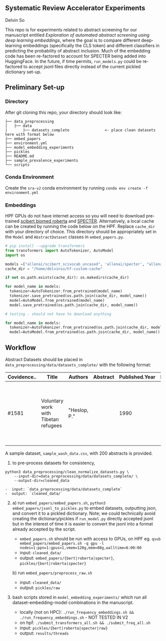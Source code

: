 
## Systematic Review Accelerator Experiments

Delvin So

This repo is for experiments related to abstract screening for our manuscript entitled *Exploration of automated abstract screening using deep learning embeddings*, where the goal is to compare different deep-learning embeddings (specifically the CLS token) and different classifiers in predicting the probability of abstract inclusion.  Much of the embedding code has been re-factored to account for SPECTER being added into HuggingFace. In the future, if time permits, `run_models.py` could be re-factored to accept jsonl files directly instead of the current pickled dictionary set-up. 

## Preliminary Set-up 

### Directory

After git cloning this repo, your directory should look like:

```
├── data_preprocessing
|   ├── data 
|       ├── datasets_complete                <- place clean datasets here with format below
├── embed_papers
├── environment.yml
├── model_embedding_experiments
├── pickles
├── README.md
├── sample_prevalence_experiments
└── scripts

```

### Conda Environment

Create the `sra-v2` conda environment by running `conda env create -f environment.yml` 

### Embeddings 

HPF GPUs do not have internet access so you will need to download pre-trained [scibert](https://huggingface.co/allenai/scibert_scivocab_uncased),[biomed roberta](https://huggingface.co/allenai/biomed_roberta_base) and [SPECTER](https://huggingface.co/allenai/specter). Alternatively, a local cache can be created by running the code below on the HPF. Replace `cache_dir` with your directory of choice. This directory should be appropriately set in the `Model` and `AbstractDataset` classes in `embed_papers.py`.

```python
# pip install --upgrade transformers
from transformers import AutoTokenizer, AutoModel
import os

models =["allenai/scibert_scivocab_uncased", 'allenai/specter', "allenai/biomed_roberta_base"]
cache_dir = "/home/delvinso/hf-custom-cache"

if not os.path.exists(cache_dir): os.makedirs(cache_dir)

for model_name in models: 
  tokenizer=AutoTokenizer.from_pretrained(model_name)
  tokenizer.save_pretrained(os.path.join(cache_dir, model_name))
  model=AutoModel.from_pretrained(model_name)
  model.save_pretrained(os.path.join(cache_dir, model_name))

# testing - should not have to download anything

for model_name in models: 
  tokenizer=AutoTokenizer.from_pretrained(os.path.join(cache_dir, model_name))
  model=AutoModel.from_pretrained(os.path.join(cache_dir, model_name))

```

## Workflow

Abstract Datasets should be placed in `data_preprocessing/data/datasets_complete/` with the following format:

| Covidence.. | Title                                | Authors      | Abstract | Published.Year | Published.Month | Journal                                  | Volume | Issue | Pages   | Accession.Number                                                                                                                       | DOI | Ref  | Study       | Notes                                 | Tags | Inclusion | FullText_Inclusion |
| ----------- | ------------------------------------ | ------------ | -------- | -------------- | --------------- | ---------------------------------------- | ------ | ----- | ------- | -------------------------------------------------------------------------------------------------------------------------------------- | --- | ---- | ----------- | ------------------------------------- | ---- | --------- | ------------------ |
| #1581       | Voluntary work with Tibetan refugees | "Heslop, P." |          | 1990           |                 | Midwife Health Visitor & Community Nurse | 26     | 4     | 136-140 | 107520452. Language: English. Entry Date: 19900801. Revision Date: 20150712. Publication Type: Journal Article. Journal Subset: Europe |     | 6535 | Heslop 1990 | Exclusion reason: Wrong study design; | SRH  | 1         | 0                  |

A sample dataset, `sample_wash_data.csv`, with 200 abstracts is provided. 

1. to pre-process datasets for consistency, 
```
python3 data_preprocessing/clean_normalize_datasets.py \
    --input-dir=data_preprocessing/data/datasets_complete/ \
    --output-dir=cleaned_data
```
    -  input: `data_preprocessing/data/datasets_complete`
    -  output: `cleaned_data/`


2. a) run `embed_papers/embed_papers.sh`, `python3 embed_papers/jsonl_to_pickles.py`  to embed datasets, outputting json, and convert it to a pickled dictionary. Note; we could technically avoid creating the dictionary/pickles if `run_model.py` directly accepted jsonl but in the interest of time it is easier to convert the jsonl into a format already accepted by the script. 

    - `embed_papers.sh` should be run with access to GPUs, on HPF eg. `qsub embed_papers/embed_papers.sh -q gpu -l nodes=1:ppn=1:gpus=1,vmem=120g,mem=80g,walltime=6:00:00` 
    - input: `cleaned_data/`
    - output: `embed_papers/{bert|roberta|specter}`, `pickles/{bert|roberta|specter}`

   b) run `embed_papers/preprocess_raw.sh`
    - input: `cleaned_data/`
    - output: `pickles/raw`
    
3. bash scripts stored in `model_embedding_experiments/` which run all dataset-embedding-model combinations in the manuscript. 
    - locally (not on HPC): `./run_frequency_embeddings.sh && ./run_frequency_embeddings.sh` - NOT TESTED IN V2
    - on hpf: `./submit_transformers_all.sh && ./submit_freq_all.sh`
    - input: `pickles/{bert|roberta|specter|raw}`
    - output: `results/threads`

